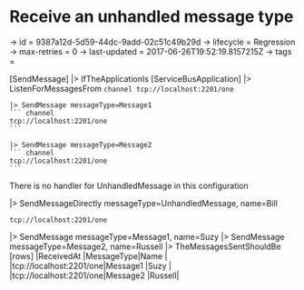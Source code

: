 # Receive an unhandled message type

-> id = 9387a12d-5d59-44dc-9add-02c51c49b29d
-> lifecycle = Regression
-> max-retries = 0
-> last-updated = 2017-06-26T19:52:19.8157215Z
-> tags =

[SendMessage]
|> IfTheApplicationIs
    [ServiceBusApplication]
    |> ListenForMessagesFrom
    ``` channel
    tcp://localhost:2201/one
    ```

    |> SendMessage messageType=Message1
    ``` channel
    tcp://localhost:2201/one
    ```

    |> SendMessage messageType=Message2
    ``` channel
    tcp://localhost:2201/one
    ```



There is no handler for UnhandledMessage in this configuration

|> SendMessageDirectly messageType=UnhandledMessage, name=Bill
``` address
tcp://localhost:2201/one
```

|> SendMessage messageType=Message1, name=Suzy
|> SendMessage messageType=Message2, name=Russell
|> TheMessagesSentShouldBe
    [rows]
    |ReceivedAt                 |MessageType|Name   |
    |tcp://localhost:2201/one|Message1   |Suzy   |
    |tcp://localhost:2201/one|Message2   |Russell|

~~~
